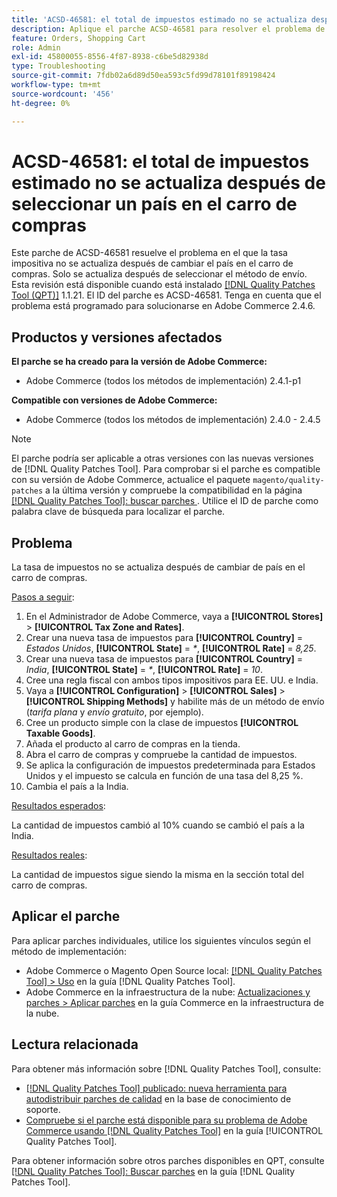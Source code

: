 ```yaml
---
title: 'ACSD-46581: el total de impuestos estimado no se actualiza después de seleccionar un país en el carro de compras'
description: Aplique el parche ACSD-46581 para resolver el problema de Adobe Commerce en el que la tasa impositiva no se actualiza después de cambiar el país en el carro de compras.
feature: Orders, Shopping Cart
role: Admin
exl-id: 45800055-8556-4f87-8938-c6be5d82938d
type: Troubleshooting
source-git-commit: 7fdb02a6d89d50ea593c5fd99d78101f89198424
workflow-type: tm+mt
source-wordcount: '456'
ht-degree: 0%

---
```


# ACSD-46581: el total de impuestos estimado no se actualiza después de seleccionar un país en el carro de compras

Este parche de ACSD-46581 resuelve el problema en el que la tasa impositiva no se actualiza después de cambiar el país en el carro de compras. Solo se actualiza después de seleccionar el método de envío. Esta revisión está disponible cuando está instalado [[!DNL Quality Patches Tool (QPT)]](https://experienceleague.adobe.com/es/docs/commerce-operations/tools/quality-patches-tool/quality-patches-tool-to-self-serve-quality-patches) 1.1.21. El ID del parche es ACSD-46581. Tenga en cuenta que el problema está programado para solucionarse en Adobe Commerce 2.4.6.

## Productos y versiones afectados

**El parche se ha creado para la versión de Adobe Commerce:**
* Adobe Commerce (todos los métodos de implementación) 2.4.1-p1

**Compatible con versiones de Adobe Commerce:**
* Adobe Commerce (todos los métodos de implementación) 2.4.0 - 2.4.5

>[!NOTE]
>
>El parche podría ser aplicable a otras versiones con las nuevas versiones de [!DNL Quality Patches Tool]. Para comprobar si el parche es compatible con su versión de Adobe Commerce, actualice el paquete `magento/quality-patches` a la última versión y compruebe la compatibilidad en la página [[!DNL Quality Patches Tool]: buscar parches &#x200B;](https://experienceleague.adobe.com/tools/commerce-quality-patches/index.html?lang=es). Utilice el ID de parche como palabra clave de búsqueda para localizar el parche.

## Problema

La tasa de impuestos no se actualiza después de cambiar de país en el carro de compras.

<u>Pasos a seguir</u>:

1. En el Administrador de Adobe Commerce, vaya a **[!UICONTROL Stores]** > **[!UICONTROL Tax Zone and Rates]**.
1. Crear una nueva tasa de impuestos para **[!UICONTROL Country]** = _Estados Unidos_, **[!UICONTROL State]** = _*_, **[!UICONTROL Rate]** = _8,25_.
1. Crear una nueva tasa de impuestos para **[!UICONTROL Country]** = _India_, **[!UICONTROL State]** = _*_, **[!UICONTROL Rate]** = _10_.
1. Cree una regla fiscal con ambos tipos impositivos para EE. UU. e India.
1. Vaya a **[!UICONTROL Configuration]** > **[!UICONTROL Sales]** > **[!UICONTROL Shipping Methods]** y habilite más de un método de envío (_tarifa plana_ y _envío gratuito_, por ejemplo).
1. Cree un producto simple con la clase de impuestos **[!UICONTROL Taxable Goods]**.
1. Añada el producto al carro de compras en la tienda.
1. Abra el carro de compras y compruebe la cantidad de impuestos.
1. Se aplica la configuración de impuestos predeterminada para Estados Unidos y el impuesto se calcula en función de una tasa del 8,25 %.
1. Cambia el país a la India.

<u>Resultados esperados</u>:

La cantidad de impuestos cambió al 10% cuando se cambió el país a la India.

<u>Resultados reales</u>:

La cantidad de impuestos sigue siendo la misma en la sección total del carro de compras.

## Aplicar el parche

Para aplicar parches individuales, utilice los siguientes vínculos según el método de implementación:

* Adobe Commerce o Magento Open Source local: [[!DNL Quality Patches Tool] > Uso](/help/tools/quality-patches-tool/usage.md) en la guía [!DNL Quality Patches Tool].
* Adobe Commerce en la infraestructura de la nube: [Actualizaciones y parches > Aplicar parches](https://experienceleague.adobe.com/docs/commerce-cloud-service/user-guide/develop/upgrade/apply-patches.html?lang=es) en la guía Commerce en la infraestructura de la nube.

## Lectura relacionada

Para obtener más información sobre [!DNL Quality Patches Tool], consulte:

* [[!DNL Quality Patches Tool] publicado: nueva herramienta para autodistribuir parches de calidad](https://experienceleague.adobe.com/es/docs/commerce-operations/tools/quality-patches-tool/quality-patches-tool-to-self-serve-quality-patches) en la base de conocimiento de soporte.
* [Compruebe si el parche está disponible para su problema de Adobe Commerce usando [!DNL Quality Patches Tool]](/help/tools/quality-patches-tool/patches-available-in-qpt/check-patch-for-magento-issue-with-magento-quality-patches.md) en la guía [!UICONTROL Quality Patches Tool].


Para obtener información sobre otros parches disponibles en QPT, consulte [[!DNL Quality Patches Tool]: Buscar parches](https://experienceleague.adobe.com/tools/commerce-quality-patches/index.html?lang=es) en la guía [!DNL Quality Patches Tool].
